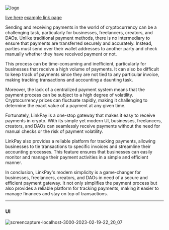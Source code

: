 
![logo](https://user-images.githubusercontent.com/93245109/219965470-904f6b9f-da3e-4b2a-b98b-6a3c0ae3c95b.png)


[live here](https://linkpay.vercel.app)
[example link page](https://linkpay.vercel.app/pay?userName=dinesh123&chain=mumbai)


Sending and receiving payments in the world of cryptocurrency can be a challenging task, particularly for businesses, freelancers, creators, and DAOs. Unlike traditional payment methods, there is no intermediary to ensure that payments are transferred securely and accurately. Instead, parties must send over their wallet addresses to another party and check manually whether they have received payment or not.

This process can be time-consuming and inefficient, particularly for businesses that receive a high volume of payments. It can also be difficult to keep track of payments since they are not tied to any particular invoice, making tracking transactions and accounting a daunting task.

Moreover, the lack of a centralized payment system means that the payment process can be subject to a high degree of volatility. Cryptocurrency prices can fluctuate rapidly, making it challenging to determine the exact value of a payment at any given time.

Fortunately, LinkPay is a one-stop gateway that makes it easy to receive payments in crypto. With its simple yet modern UI, businesses, freelancers, creators, and DAOs can seamlessly receive payments without the need for manual checks or the risk of payment volatility.

LinkPay also provides a reliable platform for tracking payments, allowing businesses to tie transactions to specific invoices and streamline their accounting processes. This feature ensures that businesses can easily monitor and manage their payment activities in a simple and efficient manner.

In conclusion, LinkPay's modern simplicity is a game-changer for businesses, freelancers, creators, and DAOs in need of a secure and efficient payment gateway. It not only simplifies the payment process but also provides a reliable platform for tracking payments, making it easier to manage finances and stay on top of transactions.


---

### UI


![screencapture-localhost-3000-2023-02-19-22_20_07](https://user-images.githubusercontent.com/93245109/219965451-2bb8958e-76c9-4c0a-94ae-e752b835d985.png)

